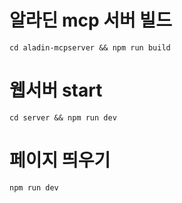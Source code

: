 # 알라딘 mcp 서버 빌드
`cd aladin-mcpserver && npm run build`

# 웹서버 start
`cd server && npm run dev`

# 페이지 띄우기
`npm run dev`
